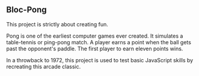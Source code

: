 ## Bloc-Pong

This project is strictly about creating fun.

Pong is one of the earliest computer games ever created. It simulates a table-tennis or ping-pong match. A player earns a point when the ball gets past the opponent's paddle. The first player to earn eleven points wins.

In a throwback to 1972, this project is used to test basic JavaScript skills by recreating this arcade classic.
